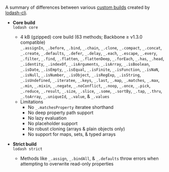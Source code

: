 A summary of differences between various [custom builds](https://lodash.com/custom-builds) created by [lodash-cli](https://www.npmjs.com/package/lodash-cli).

 * __Core build__<br>
 `lodash core`
   - 4 kB (gzipped) core build (63 methods; Backbone ≥ v1.3.0 compatible)<br>
     `_.assignIn`, `_.before`, `_.bind`, `_.chain`, `_.clone`, `_.compact`,
     `_.concat`, `_.create`, `_.defaults`, `_.defer`, `_.delay`, `_.each`,
     `_.escape`, `_.every`, `_.filter`, `_.find`, `_.flatten`, `_.flattenDeep`,
     `_.forEach`, `_.has`, `_.head`, `_.identity`, `_.indexOf`, `_.isArguments`,
     `_.isArray`, `_.isBoolean`, `_.isDate`, `_.isEmpty`, `_.isEqual`, `_.isFinite`,
     `_.isFunction`, `_.isNaN`, `_.isNull`, `_.isNumber`, `_.isObject`, `_.isRegExp`,
     `_.isString`, `_.isUndefined`, `_.iteratee`, `_.keys`, `_.last`, `_.map`,
     `_.matches`, `_.max`, `_.min`, `_.mixin`, `_.negate`, `_.noConflict`, `_.noop`,
     `_.once`, `_.pick`, `_.reduce`, `_.result`, `_.size`, `_.slice`, `_.some`,
     `_.sortBy`, `_.tap`, `_.thru`, `_.toArray`, `_.uniqueId`, `_.value`, & `_.values`
   - Limitations
      - No `_.matchesProperty` iteratee shorthand
      - No deep property path support
      - No lazy evaluation
      - No placeholder support
      - No robust cloning (arrays & plain objects only)
      - No support for maps, sets, & typed arrays

 * __Strict build__<br>
 `lodash strict`
   - Methods like `_.assign`, `_.bindAll`, & `_.defaults` throw errors when
     attempting to overwrite read-only properties
